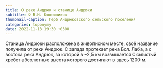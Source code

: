 ```yaml
---
title: О реке Андрюк и станице Андрюки
subtitle: © В.Н. Ковешников
thumbnail-caption: Герб Андрюковского сельского поселения
categories: toponymy
date: 2022-11-13 19:30 +0300
---
```

Станица Андрюки расположена в живописном месте, своё название получила от реки Андрюк. С запада протекает река Бол. Лаба, а с востока река Андрюк, за которой в ~2,5 км возвышается Скалистый хребет абсолютные высота которого достигают в здесь 1200 м.